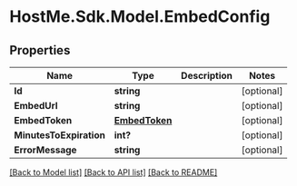 # HostMe.Sdk.Model.EmbedConfig
## Properties

Name | Type | Description | Notes
------------ | ------------- | ------------- | -------------
**Id** | **string** |  | [optional] 
**EmbedUrl** | **string** |  | [optional] 
**EmbedToken** | [**EmbedToken**](EmbedToken.md) |  | [optional] 
**MinutesToExpiration** | **int?** |  | [optional] 
**ErrorMessage** | **string** |  | [optional] 

[[Back to Model list]](../README.md#documentation-for-models) [[Back to API list]](../README.md#documentation-for-api-endpoints) [[Back to README]](../README.md)


